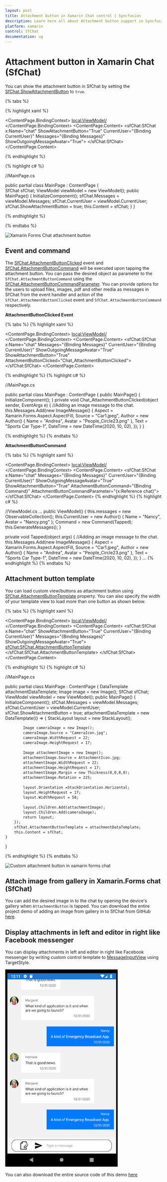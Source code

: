 ```yaml
---
layout: post
title: Attachment button in Xamarin Chat control | Syncfusion
description: Learn here all about Attachment button support in Syncfusion Xamarin Chat (SfChat) control and more.
platform: xamarin
control: SfChat
documentation: ug
---
```


# Attachment button in Xamarin Chat (SfChat)

You can show the attachment button in SfChat by setting the [SfChat.ShowAttachmentButton](https://help.syncfusion.com/cr/xamarin/Syncfusion.XForms.Chat.SfChat.html#Syncfusion_XForms_Chat_SfChat_ShowAttachmentButton) to `true`.

{% tabs %}

{% highlight xaml %}

<?xml version="1.0" encoding="utf-8" ?>
<ContentPage xmlns="http://xamarin.com/schemas/2014/forms"
             xmlns:x="http://schemas.microsoft.com/winfx/2009/xaml"
             xmlns:sfChat="clr-namespace:Syncfusion.XForms.Chat;assembly=Syncfusion.SfChat.XForms"
             xmlns:local="clr-namespace:ChatSample"
             x:Class="ChatSample.MainPage">
    <ContentPage.BindingContext>
        <local:ViewModel/>
    </ContentPage.BindingContext>
    <ContentPage.Content>
            <sfChat:SfChat x:Name="chat" 
                           ShowAttachmentButton="True"
                           CurrentUser="{Binding CurrentUser}" 
                           Messages="{Binding Messages}"
                           ShowOutgoingMessageAvatar="True">
        </sfChat:SfChat>
    </ContentPage.Content>
</ContentPage>

{% endhighlight %}

{% highlight c# %}

//MainPage.cs

public partial class MainPage : ContentPage
{      
    SfChat sfChat;
    ViewModel viewModel = new ViewModel();
    public MainPage()
    {
        InitializeComponent();
        sfChat.Messages = viewModel.Messages;
        sfChat.CurrentUser = viewModel.CurrentUser;
        sfChat.ShowAttachmentButton = true;
        this.Content = sfChat;
    }
}

{% endhighlight %}

{% endtabs %}

![Xamarin Forms Chat attachment button](SfChat_images/Xamarin-Forms-chat-attachmentbutton.png)

## Event and command

The [SfChat.AttachmentButtonClicked](https://help.syncfusion.com/cr/xamarin/Syncfusion.XForms.Chat.SfChat.html) event and [SfChat.AttachmentButtonCommand](https://help.syncfusion.com/cr/xamarin/Syncfusion.XForms.Chat.SfChat.html#Syncfusion_XForms_Chat_SfChat_AttachmentButtonCommand) will be executed upon tapping the attachment button. You can pass the desired object as parameter to the `SfChat.AttachmentButtonCommand` using the [SfChat.AttachmentButtonCommandParameter](https://help.syncfusion.com/cr/xamarin/Syncfusion.XForms.Chat.SfChat.html#Syncfusion_XForms_Chat_SfChat_AttachmentButtonCommandParameter). You can provide options for the users to upload files, images, pdf and other media as messages in SfChat from the event handler and action of the `SfChat.AttachmentButtonClicked` event and `SfChat.AttachmentButtonCommand` respectively.

**AttachmentButtonClicked Event**

{% tabs %}
{% highlight xaml %}

<?xml version="1.0" encoding="utf-8" ?>
<ContentPage xmlns="http://xamarin.com/schemas/2014/forms"
             xmlns:x="http://schemas.microsoft.com/winfx/2009/xaml"
             xmlns:sfChat="clr-namespace:Syncfusion.XForms.Chat;assembly=Syncfusion.SfChat.XForms"
             xmlns:local="clr-namespace:ChatSample"
             x:Class="ChatSample.MainPage">
    <ContentPage.BindingContext>
        <local:ViewModel/>
    </ContentPage.BindingContext>
    <ContentPage.Content>
            <sfChat:SfChat x:Name="chat" 
                           Messages="{Binding Messages}"
                           CurrentUser="{Binding CurrentUser}"
                           ShowOutgoingMessageAvatar="True"
                           ShowAttachmentButton="True"
                           AttachmentButtonClicked="Chat_AttachmentButtonClicked">
        </sfChat:SfChat>
    </ContentPage.Content>
</ContentPage>

{% endhighlight %}
{% highlight c# %}

//MainPage.cs

public partial class MainPage : ContentPage
{
    public MainPage()
    {
        InitializeComponent();
    }
    private void Chat_AttachmentButtonClicked(object sender, EventArgs e)
    {
        //Adding an image message to the chat.
        this.Messages.Add(new ImageMessage()
        {
            Aspect = Xamarin.Forms.Aspect.AspectFill,
            Source = "Car1.jpeg",
            Author = new Author() { Name = "Andrea", Avatar = "People_Circle23.png" },
            Text = "Sports Car Type-1",
            DateTime = new DateTime(2020, 10, 02),
        });
    }
}

{% endhighlight %}
{% endtabs %}

**AttachmentButtonCommand**

{% tabs %}
{% highlight xaml %}

<?xml version="1.0" encoding="utf-8" ?>
<ContentPage xmlns="http://xamarin.com/schemas/2014/forms"
             xmlns:x="http://schemas.microsoft.com/winfx/2009/xaml"
             xmlns:sfChat="clr-namespace:Syncfusion.XForms.Chat;assembly=Syncfusion.SfChat.XForms"
             xmlns:local="clr-namespace:ChatSample"
             x:Class="ChatSample.MainPage">
    <ContentPage.BindingContext>
        <local:ViewModel/>
    </ContentPage.BindingContext>
    <ContentPage.Content>
            <sfChat:SfChat x:Name="chat"
                           Messages="{Binding Messages}"
                           CurrentUser="{Binding CurrentUser}"
                           ShowOutgoingMessageAvatar="True"
                           ShowAttachmentButton="True"
                           AttachmentButtonCommand="{Binding Command}"
                           AttachmentButtonCommandParameter="{x:Reference chat}">
        </sfChat:SfChat>
    </ContentPage.Content>
</ContentPage>
{% endhighlight %}
{% highlight c# %}

//ViewModel.cs
...
public ViewModel()
{
    this.messages = new ObservableCollection<object>();
    this.CurrentUser = new Author() { Name = "Nancy", Avatar = "Nancy.png" };
    Command = new Command(Tapped);
    this.GenerateMessages();
}

private void Tapped(object args)
{
    //Adding an image message to the chat.
    this.Messages.Add(new ImageMessage()
    {
        Aspect = Xamarin.Forms.Aspect.AspectFill,
        Source = "Car1.jpeg",
        Author = new Author() { Name = "Andrea", Avatar = "People_Circle23.png" },
        Text = "Sports Car Type-1",
        DateTime = new DateTime(2020, 10, 02),
    });
}
...
{% endhighlight %}
{% endtabs %}

## Attachment button template 

You can load custom view/buttons as attachment button using [SfChat.AttachmentButtonTemplate](https://help.syncfusion.com/cr/xamarin/Syncfusion.XForms.Chat.SfChat.html#Syncfusion_XForms_Chat_SfChat_AttachmentButtonTemplate) property. You can also specify the width of your template view to load more than one button as shown below.

{% tabs %}
{% highlight xaml %}

<?xml version="1.0" encoding="utf-8" ?>
<ContentPage xmlns="http://xamarin.com/schemas/2014/forms"
             xmlns:x="http://schemas.microsoft.com/winfx/2009/xaml"
             xmlns:sfChat="clr-namespace:Syncfusion.XForms.Chat;assembly=Syncfusion.SfChat.XForms"
             xmlns:local="clr-namespace:ChatSample"
             x:Class="ChatSample.MainPage">
    <ContentPage.BindingContext>
        <local:ViewModel/>
    </ContentPage.BindingContext>
    <ContentPage.Content>
            <sfChat:SfChat x:Name="chat" 
                           ShowAttachmentButton="True"
                           CurrentUser="{Binding CurrentUser}" 
                           Messages="{Binding Messages}"
                           ShowOutgoingMessageAvatar="True">
                <sfChat:SfChat.AttachmentButtonTemplate>
                    <DataTemplate>
                        <StackLayout WidthRequest="58" HeightRequest="17" Orientation="Horizontal">
                            <Image Source="AttachmentIcon.jpg" WidthRequest="22" HeightRequest="17" Rotation="225" Margin="0,0,8,0"/>
                            <Image Source="CameraIcon.jpg" WidthRequest="22" HeightRequest="17"/>
                        </StackLayout>
                    </DataTemplate>
                </sfChat:SfChat.AttachmentButtonTemplate>
        </sfChat:SfChat>
    </ContentPage.Content>
</ContentPage>

{% endhighlight %}
{% highlight c# %}

//MainPage.cs

public partial class MainPage : ContentPage
{
    DataTemplate attachmentDataTemplate;
    Image image = new Image();
    SfChat sfChat;
    ViewModel viewModel = new ViewModel();
    public MainPage()
    {
        InitializeComponent();
        sfChat.Messages = viewModel.Messages;
        sfChat.CurrentUser = viewModel.CurrentUser;
        sfChat.ShowAttachmentButton = true;
        attachmentDataTemplate = new DataTemplate(() =>
        {
            StackLayout layout = new StackLayout();
            
            Image cameraImage = new Image();
            cameraImage.Source = "CameraIcon.jpg";
            cameraImage.WidthRequest = 22;
            cameraImage.HeightRequest = 17;

            Image attachmentImage = new Image();
            attachmentImage.Source = AttachmentIcon.jpg;
            attachmentImage.WidthRequest = 22;
            attachmentImage.HeightRequest = 17;
            attachmentImage.Margin = new Thickness(0,0,8,0);
            attachmentImage.Rotation = 225;             

            layout.Orientation =StackOrientation.Horizontal;
            layout.HeightRequest = 17;
            layout.WidthRequest = 58;
            
            layout.Children.Add(attachmentImage);
            layout.Children.Add(cameraImage);
            return layout;
        });
        sfChat.AttachmentButtonTemplate = attachmentDataTemplate;
        this.Content = sfChat;
    }
}

{% endhighlight %}
{% endtabs %}

![Custom attachment button in xamarin forms chat](SfChat_images/AttachmentButton_template.png)

## Attach image from gallery in Xamarin.Forms chat (SfChat)

You can add the desired image in to the chat by opening the device's gallery when `AttachmentButton` is tapped. You can download the entire project demo of adding an image from gallery in to SfChat from GitHub [here](https://github.com/SyncfusionExamples/How-to-attach-image-from-gallery-in-Xamarin.Forms-chat).

## Display attachments in left and editor in right like Facebook messenger

You can display attachments in left and editor in right like Facebook messenger by writing custom control template to [MessageInputView](https://help.syncfusion.com/cr/xamarin/Syncfusion.XForms.Chat.MessageInputView.html) using TargetStyle.

![Display attachments in left and editor in right like facebook messenger](SfChat_images/display-attachments-in-left-and-editor-in-right-like-facebook-messenger.png)

You can also download the entire source code of this demo [here](https://github.com/SyncfusionExamples/show-attachment-button-in-left-and-editor-in-right-like-facebook-messenger-in-Xamarin.Forms.Chat)
